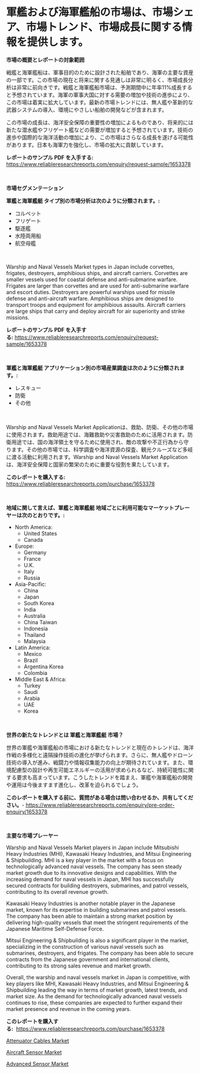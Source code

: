 <p><h1>軍艦および海軍艦船の市場は、市場シェア、市場トレンド、市場成長に関する情報を提供します。</h1></p><p><strong>市場の概要とレポートの対象範囲</strong></p>
<p><p>戦艦と海軍艦船は、軍事目的のために設計された船舶であり、海軍の主要な資産の一部です。この市場の現在と将来に関する見通しは非常に明るく、市場成長分析は非常に前向きです。戦艦と海軍艦船市場は、予測期間中に年率11%成長すると予想されています。海軍の軍事大国に対する需要の増加や技術の進歩により、この市場は着実に拡大しています。最新の市場トレンドには、無人艦や革新的な武器システムの導入、環境にやさしい船舶の開発などが含まれます。</p><p>この市場の成長は、海洋安全保障の重要性の増加によるものであり、将来的には新たな潜水艦やフリゲート艦などの需要が増加すると予想されています。技術の進歩や国際的な海洋活動の増加により、この市場はさらなる成長を遂げる可能性があります。日本も海軍力を強化し、市場の拡大に貢献しています。</p></p>
<p><strong>レポートのサンプル PDF を入手する:</strong> <a href="https://www.reliableresearchreports.com/enquiry/request-sample/1653378">https://www.reliableresearchreports.com/enquiry/request-sample/1653378</a></p>
<p>&nbsp;</p>
<p><strong>市場セグメンテーション</strong></p>
<p><strong>軍艦と海軍艦艇 タイプ別の市場分析は次のように分類されます。:</strong></p>
<p><ul><li>コルベット</li><li>フリゲート</li><li>駆逐艦</li><li>水陸両用船</li><li>航空母艦</li></ul></p>
<p>&nbsp;</p>
<p><p>Warship and Naval Vessels Market types in Japan include corvettes, frigates, destroyers, amphibious ships, and aircraft carriers. Corvettes are smaller vessels used for coastal defense and anti-submarine warfare. Frigates are larger than corvettes and are used for anti-submarine warfare and escort duties. Destroyers are powerful warships used for missile defense and anti-aircraft warfare. Amphibious ships are designed to transport troops and equipment for amphibious assaults. Aircraft carriers are large ships that carry and deploy aircraft for air superiority and strike missions.</p></p>
<p><strong>レポートのサンプル PDF を入手する:</strong>&nbsp;<a href="https://www.reliableresearchreports.com/enquiry/request-sample/1653378">https://www.reliableresearchreports.com/enquiry/request-sample/1653378</a></p>
<p>&nbsp;</p>
<p><strong> 軍艦と海軍艦艇 アプリケーション別の市場産業調査は次のように分類されます。:</strong></p>
<p><ul><li>レスキュー</li><li>防衛</li><li>その他</li></ul></p>
<p>&nbsp;</p>
<p><p>Warship and Naval Vessels Market Applicationは、救助、防衛、その他の市場に使用されます。救助用途では、海難救助や災害救助のために活用されます。防衛用途では、国の海洋領土を守るために使用され、敵の攻撃や不正行為から守ります。その他の市場では、科学調査や海洋資源の探査、観光クルーズなど多岐に渡る活動に利用されます。Warship and Naval Vessels Market Applicationは、海洋安全保障と国家の繁栄のために重要な役割を果たしています。</p></p>
<p><strong>このレポートを購入する:</strong>&nbsp; <a href="https://www.reliableresearchreports.com/purchase/1653378">https://www.reliableresearchreports.com/purchase/1653378</a></p>
<p>&nbsp;</p>
<p><strong>地域に関して言えば、軍艦と海軍艦艇 地域ごとに利用可能なマーケットプレーヤーは次のとおりです。:</strong></p>
<p><ul>
    <li>
        North America:
        <ul>
            <li>United States</li>
            <li>Canada</li>
        </ul>
    </li>
    <li>
        Europe:
        <ul>
            <li>Germany</li>
            <li>France</li>
            <li>U.K.</li>
            <li>Italy</li>
            <li>Russia</li>
        </ul>
    </li>
    <li>
        Asia-Pacific:
        <ul>
            <li>China</li>
            <li>Japan</li>
            <li>South Korea</li>
            <li>India</li>
            <li>Australia</li>
            <li>China Taiwan</li>
            <li>Indonesia</li>
            <li>Thailand</li>
            <li>Malaysia</li>
        </ul>
    </li>
    <li>
        Latin America:
        <ul>
            <li>Mexico</li>
            <li>Brazil</li>
            <li>Argentina Korea</li>
            <li>Colombia</li>
        </ul>
    </li>
    <li>
        Middle East & Africa:
        <ul>
            <li>Turkey</li>
            <li>Saudi</li>
            <li>Arabia</li>
            <li>UAE</li>
            <li>Korea</li>
        </ul>
    </li>
    </ul></p>
<p>&nbsp;</p>
<p><strong>世界の新たなトレンドとは 軍艦と海軍艦艇 市場？</strong></p>
<p><p>世界の軍艦や海軍艦船の市場における新たなトレンドと現在のトレンドは、海洋作戦の多様化と遠隔操作技術の進化が挙げられます。さらに、無人艦やドローン技術の導入が進み、戦闘力や情報収集能力の向上が期待されています。また、環境配慮型の設計や再生可能エネルギーの活用が求められるなど、持続可能性に関する要求も高まっています。こうしたトレンドを踏まえ、軍艦や海軍艦船の開発や運用は今後ますます進化し、改革を迫られるでしょう。</p></p>
<p><strong>このレポートを購入する前に、質問がある場合は問い合わせるか、共有してください。</strong>- <a href="https://www.reliableresearchreports.com/enquiry/pre-order-enquiry/1653378">https://www.reliableresearchreports.com/enquiry/pre-order-enquiry/1653378</a></p>
<p>&nbsp;</p>
<p><strong>主要な市場プレーヤー</strong></p>
<p><p>Warship and Naval Vessels Market players in Japan include Mitsubishi Heavy Industries (MHI), Kawasaki Heavy Industries, and Mitsui Engineering & Shipbuilding. MHI is a key player in the market with a focus on technologically advanced naval vessels. The company has seen steady market growth due to its innovative designs and capabilities. With the increasing demand for naval vessels in Japan, MHI has successfully secured contracts for building destroyers, submarines, and patrol vessels, contributing to its overall revenue growth.</p><p>Kawasaki Heavy Industries is another notable player in the Japanese market, known for its expertise in building submarines and patrol vessels. The company has been able to maintain a strong market position by delivering high-quality vessels that meet the stringent requirements of the Japanese Maritime Self-Defense Force.</p><p>Mitsui Engineering & Shipbuilding is also a significant player in the market, specializing in the construction of various naval vessels such as submarines, destroyers, and frigates. The company has been able to secure contracts from the Japanese government and international clients, contributing to its strong sales revenue and market growth.</p><p>Overall, the warship and naval vessels market in Japan is competitive, with key players like MHI, Kawasaki Heavy Industries, and Mitsui Engineering & Shipbuilding leading the way in terms of market growth, latest trends, and market size. As the demand for technologically advanced naval vessels continues to rise, these companies are expected to further expand their market presence and revenue in the coming years.</p></p>
<p><strong>このレポートを購入する:</strong>&nbsp;&nbsp;<a href="https://www.reliableresearchreports.com/purchase/1653378">https://www.reliableresearchreports.com/purchase/1653378</a></p>
<p><p><a href="https://github.com/guneycigdem35/Market-Research-Report-List-2/blob/main/attenuator-cables-market.md">Attenuator Cables Market</a></p><p><a href="https://github.com/mabutironaldo/Market-Research-Report-List-3/blob/main/aircraft-sensor-market.md">Aircraft Sensor Market</a></p><p><a href="https://github.com/biheemgalvinlouises6hokrh3h/Market-Research-Report-List-1/blob/main/advanced-sensor-market.md">Advanced Sensor Market</a></p></p>
